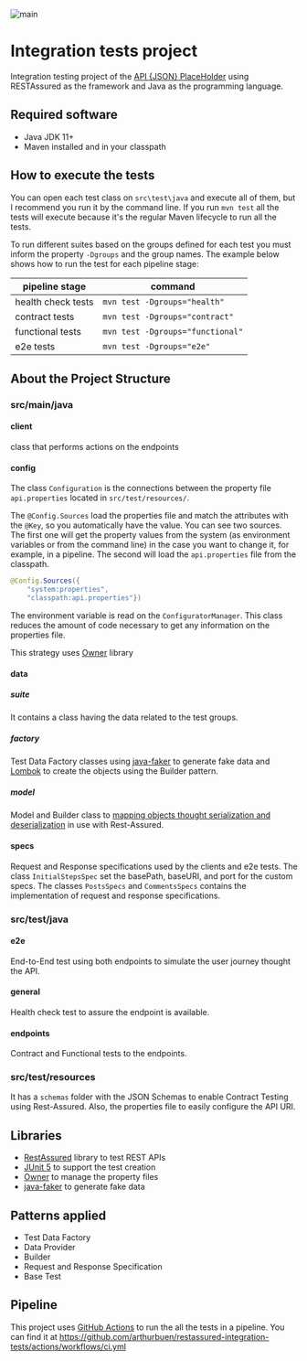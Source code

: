 ![main](https://github.com/arthurbuen/restassured-integration-tests/actions/workflows/ci.yml/badge.svg)

# Integration tests project

Integration testing project of the [API {JSON} PlaceHolder](https://jsonplaceholder.typicode.com/)  using RESTAssured as the framework and Java as the programming language.

## Required software
* Java JDK 11+
* Maven installed and in your classpath

## How to execute the tests

You can open each test class on `src\test\java` and execute all of them, but I recommend you run it by the
command line.
If you run `mvn test` all the tests will execute because it's the regular Maven lifecycle to run all the tests.

To run different suites based on the groups defined for each test you must inform the property `-Dgroups` and the group names.
The example below shows how to run the test for each pipeline stage:

| pipeline stage     | command                          |
|--------------------|----------------------------------|
| health check tests | `mvn test -Dgroups="health"`     |
| contract tests     | `mvn test -Dgroups="contract"`   |
| functional tests   | `mvn test -Dgroups="functional"` |
| e2e tests          | `mvn test -Dgroups="e2e"`        |

## About the Project Structure

### src/main/java

#### client
class that performs actions on the endpoints

#### config
The class `Configuration` is the connections between the property file `api.properties` located in `src/test/resources/`.

The `@Config.Sources` load the properties file and match the attributes with the `@Key`, so you automatically have the value.
You can see two sources.
The first one will get the property values from the system (as environment variables or from the command line) in the case you want to change it, for example, in a pipeline.
The second will load the `api.properties` file from the classpath.
```java
@Config.Sources({
    "system:properties",
    "classpath:api.properties"})
```

The environment variable is read on the `ConfiguratorManager`.
This class reduces the amount of code necessary to get any information on the properties file.

This strategy uses [Owner](https://matteobaccan.github.io/owner/) library

#### data

##### suite
It contains a class having the data related to the test groups.

##### factory
Test Data Factory classes using [java-faker](https://github.com/DiUS/java-faker) to generate fake data and [Lombok](https://projectlombok.org/) to
create the objects using the Builder pattern.

##### model
Model and Builder class to
[mapping objects thought serialization and deserialization](https://github.com/rest-assured/rest-assured/wiki/Usage#object-mapping)
in use with Rest-Assured.

#### specs
Request and Response specifications used by the clients and e2e tests.
The class `InitialStepsSpec` set the basePath, baseURI, and port for the custom specs.
The classes `PostsSpecs` and `CommentsSpecs` contains the implementation of request and response specifications.

### src/test/java

#### e2e
End-to-End test using both endpoints to simulate the user journey thought the API.

#### general
Health check test to assure the endpoint is available.

#### endpoints
Contract and Functional tests to the endpoints.

### src/test/resources
It has a `schemas` folder with the JSON Schemas to enable Contract Testing using Rest-Assured. Also, the properties file to easily configure the API URI.


## Libraries
* [RestAssured](http://rest-assured.io/) library to test REST APIs
* [JUnit 5](https://junit.org/junit5/) to support the test creation
* [Owner](https://matteobaccan.github.io/owner/) to manage the property files
* [java-faker](https://github.com/DiUS/java-faker) to generate fake data

## Patterns applied
* Test Data Factory
* Data Provider
* Builder
* Request and Response Specification
* Base Test

## Pipeline

This project uses [GitHub Actions](https://github.com/features/actions) to run the all the tests in a pipeline.
You can find it at https://github.com/arthurbuen/restassured-integration-tests/actions/workflows/ci.yml

